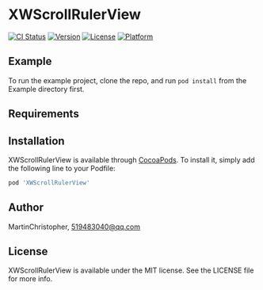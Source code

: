 # XWScrollRulerView

[![CI Status](https://img.shields.io/travis/MartinChristopher/XWScrollRulerView.svg?style=flat)](https://travis-ci.org/MartinChristopher/XWScrollRulerView)
[![Version](https://img.shields.io/cocoapods/v/XWScrollRulerView.svg?style=flat)](https://cocoapods.org/pods/XWScrollRulerView)
[![License](https://img.shields.io/cocoapods/l/XWScrollRulerView.svg?style=flat)](https://cocoapods.org/pods/XWScrollRulerView)
[![Platform](https://img.shields.io/cocoapods/p/XWScrollRulerView.svg?style=flat)](https://cocoapods.org/pods/XWScrollRulerView)

## Example

To run the example project, clone the repo, and run `pod install` from the Example directory first.

## Requirements

## Installation

XWScrollRulerView is available through [CocoaPods](https://cocoapods.org). To install
it, simply add the following line to your Podfile:

```ruby
pod 'XWScrollRulerView'
```

## Author

MartinChristopher, 519483040@qq.com

## License

XWScrollRulerView is available under the MIT license. See the LICENSE file for more info.

